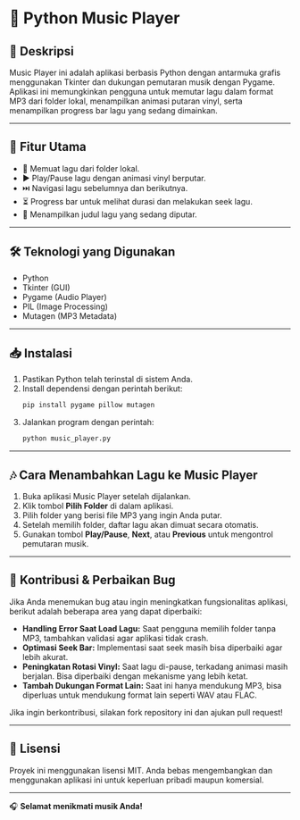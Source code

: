 # 🎵 Python Music Player

## 📝 Deskripsi
Music Player ini adalah aplikasi berbasis Python dengan antarmuka grafis menggunakan Tkinter dan dukungan pemutaran musik dengan Pygame. Aplikasi ini memungkinkan pengguna untuk memutar lagu dalam format MP3 dari folder lokal, menampilkan animasi putaran vinyl, serta menampilkan progress bar lagu yang sedang dimainkan.

---

## 🚀 Fitur Utama
- 📂 Memuat lagu dari folder lokal.
- ▶️ Play/Pause lagu dengan animasi vinyl berputar.
- ⏭️ Navigasi lagu sebelumnya dan berikutnya.
- ⏳ Progress bar untuk melihat durasi dan melakukan seek lagu.
- 🎵 Menampilkan judul lagu yang sedang diputar.

---

## 🛠️ Teknologi yang Digunakan
- Python
- Tkinter (GUI)
- Pygame (Audio Player)
- PIL (Image Processing)
- Mutagen (MP3 Metadata)

---

## 📥 Instalasi
1. Pastikan Python telah terinstal di sistem Anda.
2. Install dependensi dengan perintah berikut:
   ```bash
   pip install pygame pillow mutagen
   ```
3. Jalankan program dengan perintah:
   ```bash
   python music_player.py
   ```

---

## 🎶 Cara Menambahkan Lagu ke Music Player
1. Buka aplikasi Music Player setelah dijalankan.
2. Klik tombol **Pilih Folder** di dalam aplikasi.
3. Pilih folder yang berisi file MP3 yang ingin Anda putar.
4. Setelah memilih folder, daftar lagu akan dimuat secara otomatis.
5. Gunakan tombol **Play/Pause**, **Next**, atau **Previous** untuk mengontrol pemutaran musik.

---

## 🐞 Kontribusi & Perbaikan Bug
Jika Anda menemukan bug atau ingin meningkatkan fungsionalitas aplikasi, berikut adalah beberapa area yang dapat diperbaiki:

- **Handling Error Saat Load Lagu:** Saat pengguna memilih folder tanpa MP3, tambahkan validasi agar aplikasi tidak crash.
- **Optimasi Seek Bar:** Implementasi saat seek masih bisa diperbaiki agar lebih akurat.
- **Peningkatan Rotasi Vinyl:** Saat lagu di-pause, terkadang animasi masih berjalan. Bisa diperbaiki dengan mekanisme yang lebih ketat.
- **Tambah Dukungan Format Lain:** Saat ini hanya mendukung MP3, bisa diperluas untuk mendukung format lain seperti WAV atau FLAC.

Jika ingin berkontribusi, silakan fork repository ini dan ajukan pull request!

---

## 📜 Lisensi
Proyek ini menggunakan lisensi MIT. Anda bebas mengembangkan dan menggunakan aplikasi ini untuk keperluan pribadi maupun komersial.

---

🎧 **Selamat menikmati musik Anda!**

